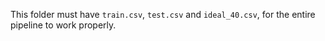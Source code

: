 This folder must have ```train.csv```, ```test.csv``` and ```ideal_40.csv```, for the entire pipeline to work properly.
